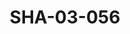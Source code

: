 ---
pid: SHA-03-056
title: SHA-03-056
language: ar
collection: شرحبيل احمد
original_label: 
rights: شرحبيل احمد
location_of_original: شرحبيل احمد
photographer_or_studio: 
scanned_from: photograph 10.5 by 15.6
_date: '1993'
location: الخرطوم، هلتون
description: شرحبيل احمد مع اصحاب من ضمنهم كامل حسين وادم خليل
additional_notes: 
permission_display: 'yes'
on_server: 'no'
on_website: 'no'
permalink: /photopages/ar/SHA-03-056.html
layout: photo-page
---
